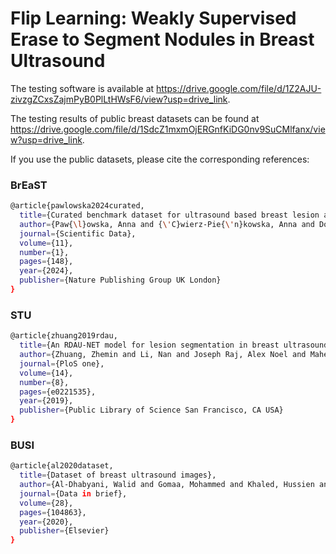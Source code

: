 # Flip Learning: Weakly Supervised Erase to Segment Nodules in Breast Ultrasound

The testing software is available at https://drive.google.com/file/d/1Z2AJU-zivzgZCxsZajmPyB0PlLtHWsF6/view?usp=drive_link.

The testing results of public breast datasets can be found at https://drive.google.com/file/d/1SdcZ1mxmOjERGnfKiDG0nv9SuCMlfanx/view?usp=drive_link.

If you use the public datasets, please cite the corresponding references:

### BrEaST 
```sh
@article{pawlowska2024curated,
  title={Curated benchmark dataset for ultrasound based breast lesion analysis},
  author={Paw{\l}owska, Anna and {\'C}wierz-Pie{\'n}kowska, Anna and Domalik, Agnieszka and Jagu{\'s}, Dominika and Kasprzak, Piotr and Matkowski, Rafa{\l} and Fura, {\L}ukasz and Nowicki, Andrzej and {\.Z}o{\l}ek, Norbert},
  journal={Scientific Data},
  volume={11},
  number={1},
  pages={148},
  year={2024},
  publisher={Nature Publishing Group UK London}
}
```

### STU 
```sh
@article{zhuang2019rdau,
  title={An RDAU-NET model for lesion segmentation in breast ultrasound images},
  author={Zhuang, Zhemin and Li, Nan and Joseph Raj, Alex Noel and Mahesh, Vijayalakshmi GV and Qiu, Shunmin},
  journal={PloS one},
  volume={14},
  number={8},
  pages={e0221535},
  year={2019},
  publisher={Public Library of Science San Francisco, CA USA}
}
```

### BUSI
```sh
@article{al2020dataset,
  title={Dataset of breast ultrasound images},
  author={Al-Dhabyani, Walid and Gomaa, Mohammed and Khaled, Hussien and Fahmy, Aly},
  journal={Data in brief},
  volume={28},
  pages={104863},
  year={2020},
  publisher={Elsevier}
}
```
